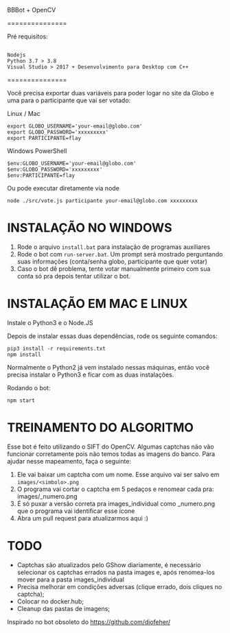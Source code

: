 BBBot + OpenCV

===============

Pré requisitos: 
```

Nodejs
Python 3.7 > 3.8
Visual Studio > 2017 + Desenvolvimento para Desktop com C++

```
===============

Você precisa exportar duas variáveis para poder logar no site da Globo e uma para o participante que vai ser votado:

Linux / Mac

```
export GLOBO_USERNAME='your-email@globo.com'
export GLOBO_PASSWORD='xxxxxxxxx'
export PARTICIPANTE=flay
```

Windows PowerShell

```
$env:GLOBO_USERNAME='your-email@globo.com'
$env:GLOBO_PASSWORD='xxxxxxxxx'
$env:PARTICIPANTE=flay
```

Ou pode executar diretamente via node

```
node ./src/vote.js participante your-email@globo.com xxxxxxxxx
```

INSTALAÇÃO NO WINDOWS
=====================

1) Rode o arquivo `install.bat` para instalação de programas auxiliares
2) Rode o bot com `run-server.bat`. Um prompt será mostrado perguntando suas informações (conta/senha globo, participante que quer votar)
3) Caso o bot dê problema, tente votar manualmente primeiro com sua conta só pra depois tentar utilizar o bot.

INSTALAÇÃO EM MAC E LINUX
=========================

Instale o Python3 e o Node.JS

Depois de instalar essas duas dependências, rode os seguinte comandos:

```
pip3 install -r requirements.txt
npm install
```

Normalmente o Python2 já vem instalado nessas máquinas, então você precisa instalar o Python3 e ficar com as duas instalações.

Rodando o bot:

```
npm start
```

TREINAMENTO DO ALGORITMO
========================

Esse bot é feito utilizando o SIFT do OpenCV. Algumas captchas não vão funcionar corretamente pois não temos todas as imagens do banco. Para ajudar nesse mapeamento, faça o seguinte:

1) Ele vai baixar um captcha com um nome. Esse arquivo vai ser salvo em `images/<simbolo>.png`
2) O programa vai cortar o captcha em 5 pedaços e renomear cada pra: images/<simbolo>_numero.png
3) É só puxar a versão correta pra images_individual como <simbolo>_numero.png que o programa vai identificar esse ícone
4) Abra um pull request para atualizarmos aqui :)

TODO
=====

  - Captchas são atualizados pelo GShow diariamente, é necessário selecionar os captchas errados na pasta images e, após renomea-los mover para a pasta images_individual
  - Precisa melhorar em condições adversas (clique errado, dois cliques no captcha);
  - Colocar no docker.hub;
  - Cleanup das pastas de imagens;

Inspirado no bot obsoleto do https://github.com/diofeher/
